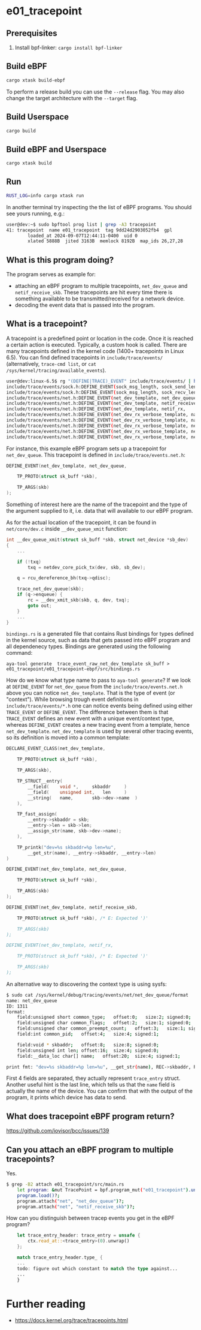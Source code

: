 # e01_tracepoint

## Prerequisites

1. Install bpf-linker: `cargo install bpf-linker`

## Build eBPF

```bash
cargo xtask build-ebpf
```

To perform a release build you can use the `--release` flag.
You may also change the target architecture with the `--target` flag.

## Build Userspace

```bash
cargo build
```

## Build eBPF and Userspace

```bash
cargo xtask build
```

## Run

```bash
RUST_LOG=info cargo xtask run
```

In another terminal try inspecting the the list of eBPF programs. You should see yours running, e.g.:

```bash
user@dev:~$ sudo bpftool prog list | grep -A3 tracepoint
41: tracepoint  name e01_tracepoint  tag 9dd24d2903052fb4  gpl
        loaded_at 2024-09-07T12:44:11-0400  uid 0
        xlated 5888B  jited 3163B  memlock 8192B  map_ids 26,27,28
```

## What is this program doing?

The program serves as example for:
- attaching an eBPF program to multiple tracepoints, `net_dev_queue` and `netif_receive_skb`. These tracepoints are hit
  every time there is something available to be transmitted/received for a network device.
- decoding the event data that is passed into the program.

## What is a tracepoint?

A tracepoint is a predefined point or location in the code. Once it is reached a certain action is executed. Typically,
a custom hook is called. There are many tracepoints defined in the kernel code (1400+ tracepoints in Linux 6.5).
You can find defined tracepoints in `include/trace/events/` (alternatively, `trace-cmd list`, or `cat
/sys/kernel/tracing/available_events`).

```bash
user@dev:linux-6.5$ rg "(DEFINE|TRACE)_EVENT" include/trace/events/ | head
include/trace/events/sock.h:DEFINE_EVENT(sock_msg_length, sock_send_length,
include/trace/events/sock.h:DEFINE_EVENT(sock_msg_length, sock_recv_length,
include/trace/events/net.h:DEFINE_EVENT(net_dev_template, net_dev_queue,
include/trace/events/net.h:DEFINE_EVENT(net_dev_template, netif_receive_skb,
include/trace/events/net.h:DEFINE_EVENT(net_dev_template, netif_rx,
include/trace/events/net.h:DEFINE_EVENT(net_dev_rx_verbose_template, napi_gro_frags_entry,
include/trace/events/net.h:DEFINE_EVENT(net_dev_rx_verbose_template, napi_gro_receive_entry,
include/trace/events/net.h:DEFINE_EVENT(net_dev_rx_verbose_template, netif_receive_skb_entry,
include/trace/events/net.h:DEFINE_EVENT(net_dev_rx_verbose_template, netif_receive_skb_list_entry,
include/trace/events/net.h:DEFINE_EVENT(net_dev_rx_verbose_template, netif_rx_entry,
```

For instance, this example eBPF program sets up a tracepoint for `net_dev_queue`. This tracepoint is defined in
`include/trace/events.net.h`:

```c
DEFINE_EVENT(net_dev_template, net_dev_queue,

    TP_PROTO(struct sk_buff *skb),

    TP_ARGS(skb)
);
```

Something of interest here are the name of the tracepoint and the type of the argument supplied to it, i.e. data that
will available to our eBPF program.

As for the actual location of the tracepoint, it can be found in `net/core/dev.c` inside `__dev_queue_xmit` function:

```c
int __dev_queue_xmit(struct sk_buff *skb, struct net_device *sb_dev)
{
    ...

    if (!txq)
        txq = netdev_core_pick_tx(dev, skb, sb_dev);

    q = rcu_dereference_bh(txq->qdisc);

    trace_net_dev_queue(skb);
    if (q->enqueue) {
        rc = __dev_xmit_skb(skb, q, dev, txq);
        goto out;
    }
    ...
}
```


`bindings.rs` is a generated file that contains Rust bindings for types defined in the kernel source, such as data that
gets passed into eBPF program and all dependenecy types. Bindings are generated using the following command:

```
aya-tool generate  trace_event_raw_net_dev_template sk_buff > e01_tracepoint/e01_tracepoint-ebpf/src/bindings.rs
```

How do we know what type name to pass to `aya-tool generate`? If we look at `DEFINE_EVENT` for `net_dev_queue` from the
`include/trace/events.net.h` above you can notice `net_dev_template`. That is the type of event (or "context").
While browsing trough event definitions in `include/trace/events/*.h` one can notice events being defined using either
`TRACE_EVENT` or `DEFINE_EVENT`. The difference between them is that `TRACE_EVENT` defines an new event with a unique
event/context type, whereas `DEFINE_EVENT` creates a new tracing event from a template, hence `net_dev_template`.
`net_dev_template` is used by several other tracing events, so its definition is moved into a common template:

```c
DECLARE_EVENT_CLASS(net_dev_template,

    TP_PROTO(struct sk_buff *skb),

    TP_ARGS(skb),

    TP_STRUCT__entry(
        __field(    void *,     skbaddr     )
        __field(    unsigned int,   len     )
        __string(   name,       skb->dev->name  )
    ),

    TP_fast_assign(
        __entry->skbaddr = skb;
        __entry->len = skb->len;
        __assign_str(name, skb->dev->name);
    ),

    TP_printk("dev=%s skbaddr=%p len=%u",
        __get_str(name), __entry->skbaddr, __entry->len)
)

DEFINE_EVENT(net_dev_template, net_dev_queue,

    TP_PROTO(struct sk_buff *skb),

    TP_ARGS(skb)
);

DEFINE_EVENT(net_dev_template, netif_receive_skb,

    TP_PROTO(struct sk_buff *skb), /* E: Expected ')'

    TP_ARGS(skb)
);

DEFINE_EVENT(net_dev_template, netif_rx,

    TP_PROTO(struct sk_buff *skb), /* E: Expected ')'

    TP_ARGS(skb)
);
```

An alternative way to discovering the context type is using sysfs:

```bash
$ sudo cat /sys/kernel/debug/tracing/events/net/net_dev_queue/format
name: net_dev_queue
ID: 1311
format:
	field:unsigned short common_type;	offset:0;	size:2;	signed:0;         \
	field:unsigned char common_flags;	offset:2;	size:1;	signed:0;          \ trace_entry
	field:unsigned char common_preempt_count;	offset:3;	size:1;	signed:0;  /
	field:int common_pid;	offset:4;	size:4;	signed:1;                     /

	field:void * skbaddr;	offset:8;	size:8;	signed:0;
	field:unsigned int len;	offset:16;	size:4;	signed:0;
	field:__data_loc char[] name;	offset:20;	size:4;	signed:1;

print fmt: "dev=%s skbaddr=%p len=%u", __get_str(name), REC->skbaddr, REC->len
```

First 4 fields are separated, they actually represent `trace_entry` struct. Another useful hint is the last line, which
tells us that the `name` field is actually the name of the device. You can confirm that with the output of the program,
it prints which device has data to send.

## What does tracepoint eBPF program return?

https://github.com/iovisor/bcc/issues/139

## Can you attach an eBPF program to multiple tracepoints?

Yes.

```bash
$ grep -B2 attach e01_tracepoint/src/main.rs
    let program: &mut TracePoint = bpf.program_mut("e01_tracepoint").unwrap().try_into()?;
    program.load()?;
    program.attach("net", "net_dev_queue")?;
    program.attach("net", "netif_receive_skb")?;
```

How can you distinguish between tracep events you get in the eBPF program?

```rust
    let trace_entry_header: trace_entry = unsafe {
        ctx.read_at::<trace_entry>(0).unwrap()
    };

    match trace_entry_header.type_ {
    ...
    todo: figure out which constant to match the type against...
    ...
    }
```

# Further reading
- https://docs.kernel.org/trace/tracepoints.html
